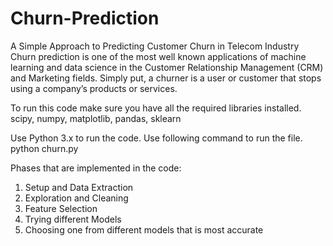 # Churn-Prediction
A Simple Approach to Predicting Customer Churn in Telecom Industry
Churn prediction is one of the most well known applications of machine learning and data science in the Customer Relationship Management (CRM) and Marketing fields. Simply put, a 
churner is a user or customer that stops using a company’s products or services.

To run this code make sure you have all the required libraries installed.
scipy,
numpy,
matplotlib,
pandas,
sklearn

Use Python 3.x to run the code. Use following command to run the file.
python churn.py

Phases that are implemented in the code:

1) Setup and Data Extraction
2) Exploration and Cleaning
3) Feature Selection
4) Trying different Models
5) Choosing one from different models that is most accurate

